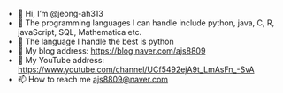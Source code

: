 - 👋 Hi, I’m @jeong-ah313 
- 💞️ The programming languages I can handle include python, java, C, R, javaScript, SQL, Mathematica etc.
- 👀 The language I handle the best is python
- 🌱 My blog address: https://blog.naver.com/ajs8809
- 🌱 My YouTube address: https://www.youtube.com/channel/UCf5492ejA9t_LmAsFn_-SvA
- 📫 How to reach me ajs8809@naver.com

<!---
jeong-ah313/jeong-ah313 is a ✨ special ✨ repository because its `README.md` (this file) appears on your GitHub profile.
You can click the Preview link to take a look at your changes.
--->
